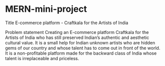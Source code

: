 # MERN-mini-project

Title
E-commerce platform - Craftkala for the Artists of India

Problem statement
Creating an E-commerce platform Craftkala for the Artists of India who has still preserved Indian’s authentic and aesthetic cultural value. It is a small help for Indian unknown artists who are hidden gems of our country and whose talent has to come out in front of the world. It is a non-profitable platform made for the backward class of India whose talent is irreplaceable and priceless.

